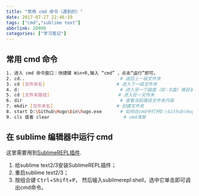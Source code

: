 ```yaml
---
title: "常用 cmd 命令（遇到的）"
date: 2017-07-27 22:46:19
tags: ["cmd","sublime text"]
abbrlink: 20990
categories: ["学习笔记"]
---
```


## 常用 cmd 命令

```bash
1. 进入 cmd 命令窗口：快捷键 Win+R,输入 “cmd” ，点击“运行”即可。
2. cd..                   				   # 返回上一级文件夹
3. cd [文件夹名]          				   # 进入下一级文件夹
4. d:                     				   # 进入另一个磁盘（如：D盘）根目录
5. cd [文件夹路径]        				   # 进入任一文件夹
6. dir                   				   # 查看当前路径文件夹内容
7. mkdir [文件夹名]       				   # 创建文件夹
8. start D:\Github\Hugo\bin\hugo.exe       # 如何在cmd中打开D:\Github\Hugo\bin\hugo.exe
9. cls 或者 clear         				   # cmd清屏
```

## 在 sublime 编辑器中运行 cmd

这里需要用到[SublimeREPL插件](https://packagecontrol.io/packages/SublimeREPL).

1. 给sublime text2/3安装SublimeREPL插件；
2. 重启sublime text2/3；
3. 按组合键 <kbd>Ctrl</kbd>+<kbd>Shift</kbd>+<kbd>P</kbd>， 然后输入sublimerepl:shell，选中它单击即可调出cmd命令。


